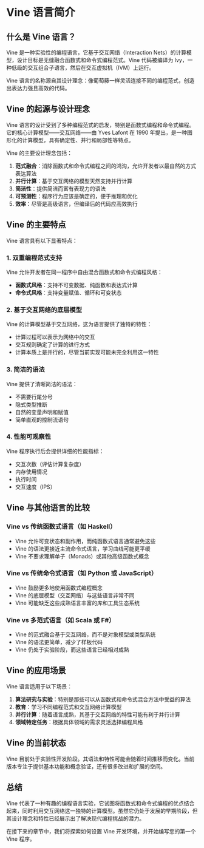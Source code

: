 # Vine 语言简介

## 什么是 Vine 语言？

Vine 是一种实验性的编程语言，它基于交互网络（Interaction Nets）的计算模型，设计目标是无缝融合函数式和命令式编程范式。Vine 代码被编译为 Ivy，一种低级的交互组合子语言，然后在交互虚拟机（IVM）上运行。

Vine 语言的名称源自其设计理念：像葡萄藤一样灵活连接不同的编程范式，创造出表达力强且高效的代码。

## Vine 的起源与设计理念

Vine 语言的设计受到了多种编程范式的启发，特别是函数式编程和命令式编程。它的核心计算模型——交互网络——由 Yves Lafont 在 1990 年提出，是一种图形化的计算模型，具有确定性、并行和局部性等特点。

Vine 的主要设计理念包括：

1. **范式融合**：消除函数式和命令式编程之间的鸿沟，允许开发者以最自然的方式表达算法
2. **并行计算**：基于交互网络的模型天然支持并行计算
3. **简洁性**：提供简洁而富有表现力的语法
4. **可预测性**：程序行为应该是确定的，便于推理和优化
5. **效率**：尽管是高级语言，但编译后的代码应高效执行

## Vine 的主要特点

Vine 语言具有以下显著特点：

### 1. 双重编程范式支持

Vine 允许开发者在同一程序中自由混合函数式和命令式编程风格：

- **函数式风格**：支持不可变数据、纯函数和表达式计算
- **命令式风格**：支持变量赋值、循环和可变状态

### 2. 基于交互网络的底层模型

Vine 的计算模型基于交互网络，这为语言提供了独特的特性：

- 计算过程可以表示为网络中的交互
- 交互规则确定了计算的进行方式
- 计算本质上是并行的，尽管当前实现可能未完全利用这一特性

### 3. 简洁的语法

Vine 提供了清晰简洁的语法：

- 不需要行尾分号
- 隐式类型推断
- 自然的变量声明和赋值
- 简单直观的控制流语句

### 4. 性能可观察性

Vine 程序执行后会提供详细的性能指标：

- 交互次数（评估计算复杂度）
- 内存使用情况
- 执行时间
- 交互速度（IPS）

## Vine 与其他语言的比较

### Vine vs 传统函数式语言（如 Haskell）

- Vine 允许可变状态和副作用，而纯函数式语言通常避免这些
- Vine 的语法更接近主流命令式语言，学习曲线可能更平缓
- Vine 不要求理解单子（Monads）或其他高级函数式概念

### Vine vs 传统命令式语言（如 Python 或 JavaScript）

- Vine 鼓励更多地使用函数式编程概念
- Vine 的底层模型（交互网络）与这些语言非常不同
- Vine 可能缺乏这些成熟语言丰富的库和工具生态系统

### Vine vs 多范式语言（如 Scala 或 F#）

- Vine 的范式融合基于交互网络，而不是对象模型或类型系统
- Vine 的语法更简单，减少了样板代码
- Vine 仍处于实验阶段，而这些语言已经相对成熟

## Vine 的应用场景

Vine 语言适用于以下场景：

1. **算法研究与实验**：特别是那些可以从函数式和命令式混合方法中受益的算法
2. **教育**：学习不同编程范式和交互网络计算模型
3. **并行计算**：随着语言成熟，其基于交互网络的特性可能有利于并行计算
4. **领域特定任务**：根据具体领域的需求灵活选择编程风格

## Vine 的当前状态

Vine 目前处于实验性开发阶段。其语法和特性可能会随着时间推移而变化。当前版本专注于提供基本功能和概念验证，还有很多改进和扩展的空间。

## 总结

Vine 代表了一种有趣的编程语言实验，它试图将函数式和命令式编程的优点结合起来，同时利用交互网络这一独特的计算模型。虽然它仍处于发展的早期阶段，但其设计理念和特性已经展示出了解决现代编程挑战的潜力。

在接下来的章节中，我们将探索如何设置 Vine 开发环境，并开始编写您的第一个 Vine 程序。
